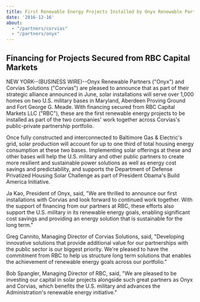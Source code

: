 ```yaml
---
title: First Renewable Energy Projects Installed by Onyx Renewable Partners on U.S. Military Bases as Part of Strategic Alliance with Corvias Solutions
date: '2016-12-16'
about:
  - "/partners/corvias"
  - "/partners/onyx"
---
```


## Financing for Projects Secured from RBC Capital Markets

NEW YORK--(BUSINESS WIRE)--Onyx Renewable Partners ("Onyx") and Corvias Solutions ("Corvias") are pleased to announce that as part of their strategic alliance announced in June, solar installations will serve over 1,000 homes on two U.S. military bases in Maryland, Aberdeen Proving Ground and Fort George G. Meade. With financing secured from RBC Capital Markets LLC ("RBC"), these are the first renewable energy projects to be installed as part of the two companies' work together across Corvias's public-private partnership portfolio.

Once fully constructed and interconnected to Baltimore Gas & Electric's grid, solar production will account for up to one third of total housing energy consumption at these two bases. Implementing solar offerings at these and other bases will help the U.S. military and other public partners to create more resilient and sustainable power solutions as well as energy cost savings and predictability, and supports the Department of Defense Privatized Housing Solar Challenge as part of President Obama's Build America Initiative.

Ja Kao, President of Onyx, said, "We are thrilled to announce our first installations with Corvias and look forward to continued work together. With the support of financing from our partners at RBC, these efforts also support the U.S. military in its renewable energy goals, enabling significant cost savings and providing an energy solution that is sustainable for the long term."

Greg Cannito, Managing Director of Corvias Solutions, said, "Developing innovative solutions that provide additional value for our partnerships with the public sector is our biggest priority. We're pleased to have the commitment from RBC to help us structure long term solutions that enables the achievement of renewable energy goals across our portfolio."

Bob Spangler, Managing Director of RBC, said, "We are pleased to be investing our capital in solar projects alongside such great partners as Onyx and Corvias, which benefits the U.S. military and advances the Administration's renewable energy initiative."

